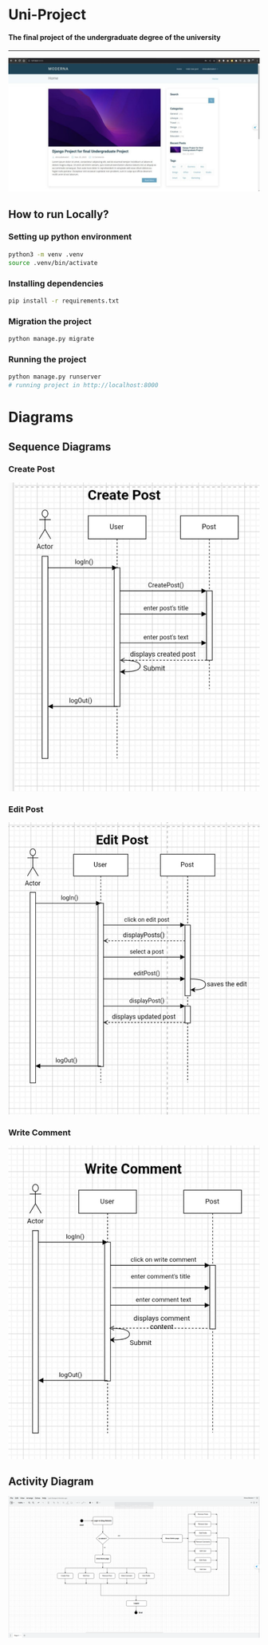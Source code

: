 # Uni-Project
#### The final project of the undergraduate degree of the university
<hr>

![](web-page.jpg)

## How to run Locally?

### Setting up python environment

```bash
python3 -m venv .venv
source .venv/bin/activate
```

### Installing dependencies

```bash
pip install -r requirements.txt
```

### Migration the project

```bash
python manage.py migrate
```
### Running the project

```bash
python manage.py runserver
# running project in http://localhost:8000
```
# Diagrams
## Sequence Diagrams
### Create Post

![](presentation/diagram/sequence-Diagrams/CreatePost.jpg)


### Edit Post

![](presentation/diagram/sequence-Diagrams/EditPost.jpg)

### Write Comment

![](presentation/diagram/sequence-Diagrams/WriteComment.jpg)

## Activity Diagram

![](presentation/diagram/Activity-Diagrams/Activity-diagram.png)
